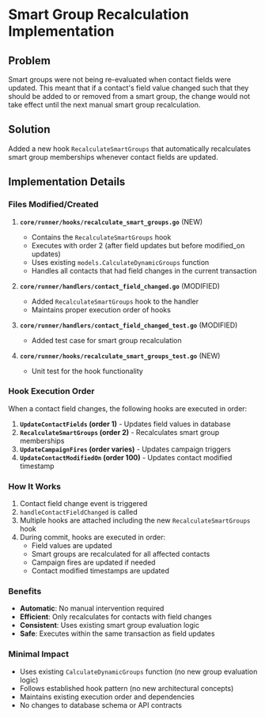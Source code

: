# Smart Group Recalculation Implementation

## Problem
Smart groups were not being re-evaluated when contact fields were updated. This meant that if a contact's field value changed such that they should be added to or removed from a smart group, the change would not take effect until the next manual smart group recalculation.

## Solution
Added a new hook `RecalculateSmartGroups` that automatically recalculates smart group memberships whenever contact fields are updated.

## Implementation Details

### Files Modified/Created

1. **`core/runner/hooks/recalculate_smart_groups.go`** (NEW)
   - Contains the `RecalculateSmartGroups` hook
   - Executes with order 2 (after field updates but before modified_on updates)
   - Uses existing `models.CalculateDynamicGroups` function
   - Handles all contacts that had field changes in the current transaction

2. **`core/runner/handlers/contact_field_changed.go`** (MODIFIED)
   - Added `RecalculateSmartGroups` hook to the handler
   - Maintains proper execution order of hooks

3. **`core/runner/handlers/contact_field_changed_test.go`** (MODIFIED)
   - Added test case for smart group recalculation

4. **`core/runner/hooks/recalculate_smart_groups_test.go`** (NEW)
   - Unit test for the hook functionality

### Hook Execution Order

When a contact field changes, the following hooks are executed in order:

1. **`UpdateContactFields` (order 1)** - Updates field values in database
2. **`RecalculateSmartGroups` (order 2)** - Recalculates smart group memberships
3. **`UpdateCampaignFires` (order varies)** - Updates campaign triggers
4. **`UpdateContactModifiedOn` (order 100)** - Updates contact modified timestamp

### How It Works

1. Contact field change event is triggered
2. `handleContactFieldChanged` is called
3. Multiple hooks are attached including the new `RecalculateSmartGroups` hook
4. During commit, hooks are executed in order:
   - Field values are updated
   - Smart groups are recalculated for all affected contacts
   - Campaign fires are updated if needed
   - Contact modified timestamps are updated

### Benefits

- **Automatic**: No manual intervention required
- **Efficient**: Only recalculates for contacts with field changes
- **Consistent**: Uses existing smart group evaluation logic
- **Safe**: Executes within the same transaction as field updates

### Minimal Impact

- Uses existing `CalculateDynamicGroups` function (no new group evaluation logic)
- Follows established hook pattern (no new architectural concepts)
- Maintains existing execution order and dependencies
- No changes to database schema or API contracts